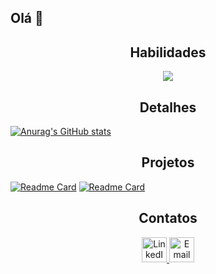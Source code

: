 ## Olá 👋

<h2 align="center">Habilidades</h2>
<p align="center">
  <a href="https://skillicons.dev">
    <img src="https://skillicons.dev/icons?i=git,js,html,css,c,java,nodejs,sass" />
  </a>
</p>

<h2 align="center">Detalhes</h2>

[![Anurag's GitHub stats](https://github-readme-stats.vercel.app/api?username=MarcosVSRamos&show_icons=true&theme=dark)](https://github.com/anuraghazra/github-readme-stats)

<h2 align="center">Projetos</h2>

[![Readme Card](https://github-readme-stats.vercel.app/api/pin/?username=MarcosVSRamos&repo=clone_DisneyPlus&theme=dark)](https://github.com/anuraghazra/github-readme-stats)
[![Readme Card](https://github-readme-stats.vercel.app/api/pin/?username=MarcosVSRamos&repo=exercicio-M21-terraria&theme=dark)](https://github.com/anuraghazra/github-readme-stats)

<h2 align="center">Contatos</h2>


<div align="center">
  <a href="https://www.linkedin.com/in/seu-usuario-linkedin/" target="_blank">
    <img src="https://cdn.jsdelivr.net/gh/devicons/devicon/icons/linkedin/linkedin-original.svg" alt="LinkedIn" width="40" height="40"/>
  </a>
  <a href="mailto:santosramosmarcosvinicius@gmail.com">
    <img src="https://cdn.jsdelivr.net/gh/devicons/devicon/icons/google/google-original.svg" alt="Email" width="40" height="40"/>
  </a>
</div>


